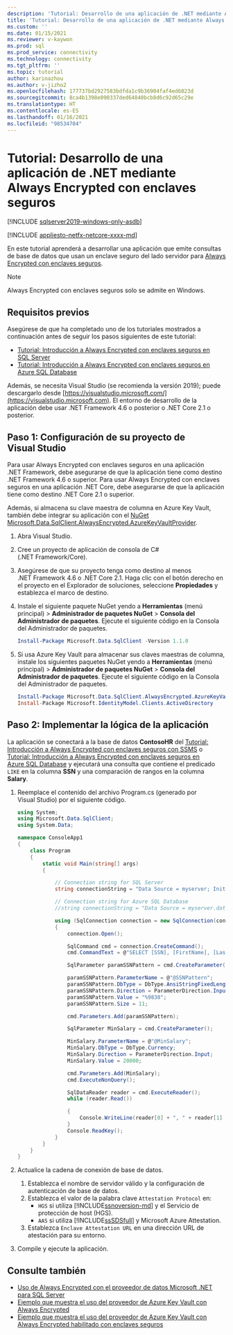 ```yaml
---
description: 'Tutorial: Desarrollo de una aplicación de .NET mediante Always Encrypted con enclaves seguros'
title: 'Tutorial: Desarrollo de una aplicación de .NET mediante Always Encrypted con enclaves seguros | Microsoft Docs'
ms.custom: ''
ms.date: 01/15/2021
ms.reviewer: v-kaywon
ms.prod: sql
ms.prod_service: connectivity
ms.technology: connectivity
ms.tgt_pltfrm: ''
ms.topic: tutorial
author: karinazhou
ms.author: v-jizho2
ms.openlocfilehash: 177737bd2927583bdfda1c9b36904faf4ed6023d
ms.sourcegitcommit: 8ca4b1398e090337ded64840bcb8d6c92d65c29e
ms.translationtype: HT
ms.contentlocale: es-ES
ms.lasthandoff: 01/16/2021
ms.locfileid: "98534704"
---
```

# <a name="tutorial-develop-a-net-application-using-always-encrypted-with-secure-enclaves"></a>Tutorial: Desarrollo de una aplicación de .NET mediante Always Encrypted con enclaves seguros

[!INCLUDE [sqlserver2019-windows-only-asdb](../../../includes/applies-to-version/sqlserver2019-windows-only-asdb.md)]

[!INCLUDE [appliesto-netfx-netcore-xxxx-md](../../../includes/appliesto-netfx-netcore-xxxx-md.md)]

En este tutorial aprenderá a desarrollar una aplicación que emite consultas de base de datos que usan un enclave seguro del lado servidor para [Always Encrypted con enclaves seguros](../../../relational-databases/security/encryption/always-encrypted-enclaves.md).

> [!NOTE]
> Always Encrypted con enclaves seguros solo se admite en Windows.

## <a name="prerequisites"></a>Requisitos previos

Asegúrese de que ha completado uno de los tutoriales mostrados a continuación antes de seguir los pasos siguientes de este tutorial:

- [Tutorial: Introducción a Always Encrypted con enclaves seguros en SQL Server](../../../relational-databases/security/tutorial-getting-started-with-always-encrypted-enclaves.md)
- [Tutorial: Introducción a Always Encrypted con enclaves seguros en Azure SQL Database](/azure/azure-sql/database/always-encrypted-enclaves-getting-started)

Además, se necesita Visual Studio (se recomienda la versión 2019); puede descargarlo desde [https://visualstudio.microsoft.com/](https://visualstudio.microsoft.com). El entorno de desarrollo de la aplicación debe usar .NET Framework 4.6 o posterior o .NET Core 2.1 o posterior.

## <a name="step-1-set-up-your-visual-studio-project"></a>Paso 1: Configuración de su proyecto de Visual Studio

Para usar Always Encrypted con enclaves seguros en una aplicación .NET Framework, debe asegurarse de que la aplicación tiene como destino .NET Framework 4.6 o superior. Para usar Always Encrypted con enclaves seguros en una aplicación .NET Core, debe asegurarse de que la aplicación tiene como destino .NET Core 2.1 o superior.

Además, si almacena su clave maestra de columna en Azure Key Vault, también debe integrar su aplicación con el [NuGet Microsoft.Data.SqlClient.AlwaysEncrypted.AzureKeyVaultProvider](https://www.nuget.org/packages/Microsoft.Data.SqlClient.AlwaysEncrypted.AzureKeyVaultProvider).

1. Abra Visual Studio.

2. Cree un proyecto de aplicación de consola de C\# (.NET Framework/Core).

3. Asegúrese de que su proyecto tenga como destino al menos .NET Framework 4.6 o .NET Core 2.1. Haga clic con el botón derecho en el proyecto en el Explorador de soluciones, seleccione **Propiedades** y establezca el marco de destino.

4. Instale el siguiente paquete NuGet yendo a **Herramientas** (menú principal) > **Administrador de paquetes NuGet** > **Consola del Administrador de paquetes**. Ejecute el siguiente código en la Consola del Administrador de paquetes.

   ```powershell
   Install-Package Microsoft.Data.SqlClient -Version 1.1.0
   ```

5. Si usa Azure Key Vault para almacenar sus claves maestras de columna, instale los siguientes paquetes NuGet yendo a **Herramientas** (menú principal) > **Administrador de paquetes NuGet** > **Consola del Administrador de paquetes**. Ejecute el siguiente código en la Consola del Administrador de paquetes.

   ```powershell
   Install-Package Microsoft.Data.SqlClient.AlwaysEncrypted.AzureKeyVaultProvider -Version 1.0.0
   Install-Package Microsoft.IdentityModel.Clients.ActiveDirectory
   ```

## <a name="step-2-implement-your-application-logic"></a>Paso 2: Implementar la lógica de la aplicación

La aplicación se conectará a la base de datos **ContosoHR** del [Tutorial: Introducción a Always Encrypted con enclaves seguros con SSMS](../../../relational-databases/security/tutorial-getting-started-with-always-encrypted-enclaves.md) o [Tutorial: Introducción a Always Encrypted con enclaves seguros en Azure SQL Database](/azure/azure-sql/database/always-encrypted-enclaves-getting-started) y ejecutará una consulta que contiene el predicado `LIKE` en la columna **SSN** y una comparación de rangos en la columna **Salary**.

1. Reemplace el contenido del archivo Program.cs (generado por Visual Studio) por el siguiente código. 

    ```cs
    using System;
    using Microsoft.Data.SqlClient;
    using System.Data;

    namespace ConsoleApp1
    {
        class Program
        {
            static void Main(string[] args)
            {

                // Connection string for SQL Server
                string connectionString = "Data Source = myserver; Initial Catalog = ContosoHR; Column Encryption Setting = Enabled;Attestation Protocol = HGS; Enclave Attestation Url = http://hgs.bastion.local/Attestation; Integrated Security = true";

                // Connection string for Azure SQL Database
                //string connectionString = "Data Source = myserver.database.windows.net; Initial Catalog = ContosoHR; Column Encryption Setting = Enabled;Attestation Protocol = AAS; Enclave Attestation Url = https://myattestationprovider.uks.attest.azure.net/attest/SgxEnclave; User ID=user; Password=password";

                using (SqlConnection connection = new SqlConnection(connectionString))
                {
                    connection.Open();

                    SqlCommand cmd = connection.CreateCommand();
                    cmd.CommandText = @"SELECT [SSN], [FirstName], [LastName], [Salary] FROM [HR].[Employees] WHERE [SSN] LIKE @SSNPattern AND [Salary] > @MinSalary;";

                    SqlParameter paramSSNPattern = cmd.CreateParameter();

                    paramSSNPattern.ParameterName = @"@SSNPattern";
                    paramSSNPattern.DbType = DbType.AnsiStringFixedLength;
                    paramSSNPattern.Direction = ParameterDirection.Input;
                    paramSSNPattern.Value = "%9838";
                    paramSSNPattern.Size = 11;

                    cmd.Parameters.Add(paramSSNPattern);

                    SqlParameter MinSalary = cmd.CreateParameter();

                    MinSalary.ParameterName = @"@MinSalary";
                    MinSalary.DbType = DbType.Currency;
                    MinSalary.Direction = ParameterDirection.Input;
                    MinSalary.Value = 20000;

                    cmd.Parameters.Add(MinSalary);
                    cmd.ExecuteNonQuery();

                    SqlDataReader reader = cmd.ExecuteReader();
                    while (reader.Read())

                    {
                        Console.WriteLine(reader[0] + ", " + reader[1] + ", " + reader[2] + ", " + reader[3]);
                    }
                    Console.ReadKey();
                }
            }
        }
    }
    ```

2. Actualice la cadena de conexión de base de datos.
    1. Establezca el nombre de servidor válido y la configuración de autenticación de base de datos.
    2. Establezca el valor de la palabra clave `Attestation Protocol` en:
       - `HGS` si utiliza [!INCLUDE[ssnoversion-md](../../../includes/ssnoversion-md.md)] y el Servicio de protección de host (HGS).
       - `AAS` si utiliza [!INCLUDE[ssSDSfull](../../../includes/sssdsfull-md.md)] y Microsoft Azure Attestation.
    3. Establezca `Enclave Attestation URL` en una dirección URL de atestación para su entorno.

3. Compile y ejecute la aplicación.

## <a name="see-also"></a>Consulte también

- [Uso de Always Encrypted con el proveedor de datos Microsoft .NET para SQL Server](sqlclient-support-always-encrypted.md)
- [Ejemplo que muestra el uso del proveedor de Azure Key Vault con Always Encrypted](azure-key-vault-example.md)
- [Ejemplo que muestra el uso del proveedor de Azure Key Vault con Always Encrypted habilitado con enclaves seguros](azure-key-vault-enclave-example.md)

